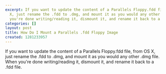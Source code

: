 ```yaml
---
excerpt: If you want to update the content of a Parallels Floppy.fdd file, from OS
  X, just rename the .fdd to .dmg, and mount it as you would any other .dmg file.  When
  you're done writing/reading it, dismount it, and rename it back to a .fdd file.
categories: []
layout: post
title: How Do I Mount a Parallels .fdd Floppy Image
created: 1281233957
---
```

If you want to update the content of a Parallels Floppy.fdd file, from OS X, just rename the .fdd to .dmg, and mount it as you would any other .dmg file.  When you're done writing/reading it, dismount it, and rename it back to a .fdd file.
